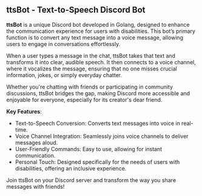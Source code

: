 ## ttsBot - Text-to-Speech Discord Bot

**ttsBot** is a unique Discord bot developed in Golang, designed to enhance the communication experience for users with disabilities. This bot’s primary function is to convert any text message into a voice message, allowing users to engage in conversations effortlessly. 

When a user types a message in the chat, ttsBot takes that text and transforms it into clear, audible speech. It then connects to a voice channel, where it vocalizes the message, ensuring that no one misses crucial information, jokes, or simply everyday chatter. 

Whether you're chatting with friends or participating in community discussions, ttsBot bridges the gap, making Discord more accessible and enjoyable for everyone, especially for its creator's dear friend. 

**Key Features**:
- Text-to-Speech Conversion: Converts text messages into voice in real-time.
- Voice Channel Integration: Seamlessly joins voice channels to deliver messages aloud.
- User-Friendly Commands: Easy to use, allowing for instant communication.
- Personal Touch: Designed specifically for the needs of users with disabilities, offering an inclusive experience.

Join ttsBot on your Discord server and transform the way you share messages with friends!

